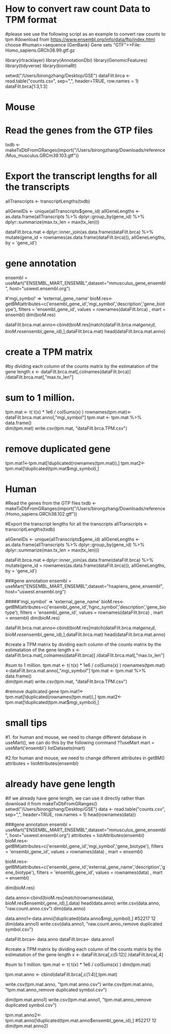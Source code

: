 # How to convert raw count Data to TPM format

#please see use the following script as an example to convert raw counts to tpm
#download from https://www.ensembl.org/info/data/ftp/index.html choose 
#human>>sequence (GenBank)	Gene sets "GTF">>File: Homo_sapiens.GRCh38.99.gtf.gz

library(rtracklayer)
library(AnnotationDbi)
library(GenomicFeatures)
library(tidyverse)
library(biomaRt)

setwd("/Users/birongzhang/Desktop/GSE")
dataFilt.brca <- read.table("counts.csv", sep=",", header=TRUE, row.names = 1)
dataFilt.brca[1:3,1:3]


# Mouse
# Read the genes from the GTP files
txdb <-makeTxDbFromGRanges(import("/Users/birongzhang/Downloads/reference/Mus_musculus.GRCm39.103.gtf"))

# Export the transcript lengths for all the transcripts
allTranscripts <- transcriptLengths(txdb)

allGeneIDs <- unique(allTranscripts$gene_id)
allGeneLengths <- as.data.frame(allTranscripts %>%
                                  dplyr::group_by(gene_id) %>%
                                  dplyr::summarize(max.tx_len = max(tx_len)))

dataFilt.brca.mat <-dplyr::inner_join(as.data.frame(dataFilt.brca) %>%
                                      mutate(gene_id = rownames(as.data.frame(dataFilt.brca))),
                                      allGeneLengths,
                                      by = 'gene_id')

# gene annotation
ensembl = useMart("ENSEMBL_MART_ENSEMBL",dataset="mmusculus_gene_ensembl", host="uswest.ensembl.org")

#'mgi_symbol' => 'external_gene_name'
bioM.res<-getBM(attributes=c('ensembl_gene_id','mgi_symbol','description','gene_biotype'), 
                filters = 'ensembl_gene_id', values = rownames(dataFilt.brca) , mart = ensembl)
dim(bioM.res) 

dataFilt.brca.mat.anno<-cbind(bioM.res[match(dataFilt.brca.mat$gene_id, bioM.res$ensembl_gene_id),],dataFilt.brca.mat)
head(dataFilt.brca.mat.anno)

# create a TPM matrix 
#by dividing each column of the counts matrix by the estimatation of the gene length 
x <- dataFilt.brca.mat[,colnames(dataFilt.brca)] /dataFilt.brca.mat[,"max.tx_len"]

# sum to 1 million.
tpm.mat <- t( t(x) * 1e6 / colSums(x) )
rownames(tpm.mat)<-dataFilt.brca.mat.anno[,"mgi_symbol"]
tpm.mat <- tpm.mat %>% data.frame()  
dim(tpm.mat)
write.csv(tpm.mat, "dataFilt.brca.TPM.csv")

# remove duplicated gene
tpm.mat1<-tpm.mat[!duplicated(rownames(tpm.mat)),] 
tpm.mat2<-tpm.mat[!duplicated(tpm.mat$mgi_symbol),] 



# Human
#Read the genes from the GTP files
txdb <-makeTxDbFromGRanges(import("/Users/birongzhang/Downloads/reference/Homo_sapiens.GRCh38.102.gtf"))

#Export the transcript lengths for all the transcripts
allTranscripts <- transcriptLengths(txdb)

allGeneIDs <- unique(allTranscripts$gene_id)
allGeneLengths <- as.data.frame(allTranscripts %>%
                                  dplyr::group_by(gene_id) %>%
                                  dplyr::summarize(max.tx_len = max(tx_len)))

dataFilt.brca.mat <-dplyr::inner_join(as.data.frame(dataFilt.brca) %>%
                                      mutate(gene_id = rownames(as.data.frame(dataFilt.brca))),
                                      allGeneLengths,
                                      by = 'gene_id')

###gene annotation
ensembl = useMart("ENSEMBL_MART_ENSEMBL",dataset="hsapiens_gene_ensembl", host="uswest.ensembl.org")

#####'mgi_symbol' => 'external_gene_name'
bioM.res<-getBM(attributes=c('ensembl_gene_id','hgnc_symbol','description','gene_biotype'), 
                filters = 'ensembl_gene_id', values = rownames(dataFilt.brca) , mart = ensembl)
dim(bioM.res) 

dataFilt.brca.mat.anno<-cbind(bioM.res[match(dataFilt.brca.mat$gene_id, bioM.res$ensembl_gene_id),],dataFilt.brca.mat)
head(dataFilt.brca.mat.anno)

#create a TPM matrix by dividing each column of the counts matrix by the estimatation of the gene length 
x <- dataFilt.brca.mat[,colnames(dataFilt.brca)] /dataFilt.brca.mat[,"max.tx_len"]

#sum to 1 million.
tpm.mat <- t( t(x) * 1e6 / colSums(x) )
rownames(tpm.mat)<-dataFilt.brca.mat.anno[,"mgi_symbol"]
tpm.mat <- tpm.mat %>% data.frame()  
dim(tpm.mat)
write.csv(tpm.mat, "dataFilt.brca.TPM.csv")

#remove duplicated gene
tpm.mat1<-tpm.mat[!duplicated(rownames(tpm.mat)),] 
tpm.mat2<-tpm.mat[!duplicated(tpm.mat$mgi_symbol),] 


# small tips
#1. for human and mouse, we need to change different database in useMart(), we can do this by the following command
??useMart
mart = useMart('ensembl')
listDatasets(mart)


#2.for human and mouse, we need to change different attributes in getBM()
attributes = listAttributes(ensembl)



# already have gene length
#if we already have gene length, we can use it directly rather than download it from makeTxDbFromGRanges()
setwd("/Users/birongzhang/Desktop/GSE")
data <- read.table("counts.csv", sep=",", header=TRUE, row.names = 1)
head(rownames(data))

###gene annotation
ensembl = useMart("ENSEMBL_MART_ENSEMBL",dataset="mmusculus_gene_ensembl", host="uswest.ensembl.org")
attributes = listAttributes(ensembl)
bioM.res<-getBM(attributes=c('ensembl_gene_id','mgi_symbol','gene_biotype'), 
                filters = 'ensembl_gene_id', values = rownames(data) , mart = ensembl)

bioM.res<-getBM(attributes=c('ensembl_gene_id','external_gene_name','description','gene_biotype'), 
                filters = 'ensembl_gene_id', values = rownames(data) , mart = ensembl)

dim(bioM.res) 

data.anno<-cbind(bioM.res[match(rownames(data), bioM.res$ensembl_gene_id),],data)
head(data.anno)
write.csv(data.anno, "raw.count.anno.csv")
dim(data.anno)

data.anno1<-data.anno[!duplicated(data.anno$mgi_symbol),] #52217 12
dim(data.anno1)
write.csv(data.anno1, "raw.count.anno_remove duplicated symbol.csv")

dataFilt.brca<- data.anno
dataFilt.brca<- data.anno1

#create a TPM matrix by dividing each column of the counts matrix by the estimatation of the gene length 
x <- dataFilt.brca[,c(5:12)] /dataFilt.brca[,4] 

#sum to 1 million.
tpm.mat <- t( t(x) * 1e6 / colSums(x) )
dim(tpm.mat)

tpm.mat.anno <- cbind(dataFilt.brca[,c(1:4)],tpm.mat)

write.csv(tpm.mat.anno, "tpm.mat.anno.csv")
write.csv(tpm.mat.anno, "tpm.mat.anno_remove duplicated symbol.csv")


dim(tpm.mat.anno1)
write.csv(tpm.mat.anno1, "tpm.mat.anno_remove duplicated symbol.csv")

tpm.mat.anno2<-tpm.mat.anno[!duplicated(tpm.mat.anno$ensembl_gene_id),] #52217 12
dim(tpm.mat.anno2)
